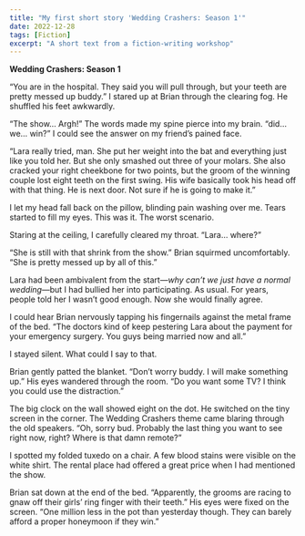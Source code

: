 ```yaml
---
title: "My first short story 'Wedding Crashers: Season 1'"
date: 2022-12-28
tags: [Fiction]
excerpt: "A short text from a fiction-writing workshop"
---
```


<b>Wedding Crashers: Season 1</b>

“You are in the hospital. They said you will pull through, but your teeth are pretty messed up buddy.”
I stared up at Brian through the clearing fog. He shuffled his feet awkwardly.

“The show… Argh!” The words made my spine pierce into my brain. “did… we… win?” I could see the answer on my friend’s pained face.

“Lara really tried, man. She put her weight into the bat and everything just like you told her. But she only smashed out three of your molars. She also cracked your right cheekbone for two points, but the groom of the winning couple lost eight teeth on the first swing. His wife basically took his head off with that thing. He is next door. Not sure if he is going to make it.”

I let my head fall back on the pillow, blinding pain washing over me. Tears started to fill my eyes. This was it. The worst scenario. 

Staring at the ceiling, I carefully cleared my throat. “Lara… where?”

“She is still with that shrink from the show.” Brian squirmed uncomfortably. “She is pretty messed up by all of this.” 

Lara had been ambivalent from the start—<i>why can’t we just have a normal wedding</i>—but I had bullied her into participating. As usual. For years, people told her I wasn’t good enough. Now she would finally agree.

I could hear Brian nervously tapping his fingernails against the metal frame of the bed. “The doctors kind of keep pestering Lara about the payment for your emergency surgery. You guys being married now and all.”

I stayed silent. What could I say to that.

Brian gently patted the blanket. “Don’t worry buddy. I will make something up.” His eyes wandered through the room. “Do you want some TV? I think you could use the distraction.”

The big clock on the wall showed eight on the dot. He switched on the tiny screen in the corner. The Wedding Crashers theme came blaring through the old speakers. “Oh, sorry bud. Probably the last thing you want to see right now, right? Where is that damn remote?”

I spotted my folded tuxedo on a chair. A few blood stains were visible on the white shirt. The rental place had offered a great price when I had mentioned the show. 

Brian sat down at the end of the bed. “Apparently, the grooms are racing to gnaw off their girls’ ring finger with their teeth.” His eyes were fixed on the screen. “One million less in the pot than yesterday though. They can barely afford a proper honeymoon if they win.”
